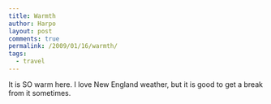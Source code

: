 ```yaml
---
title: Warmth
author: Harpo
layout: post
comments: true
permalink: /2009/01/16/warmth/
tags:
  - travel
---
```

It is SO warm here. I love New England weather, but it is good to get a break from it sometimes.